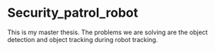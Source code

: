 # Security_patrol_robot
This is my master thesis. The problems we are solving are the object detection and  object tracking during robot tracking.
